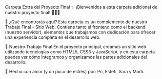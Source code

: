 Carpeta Extra del Proyecto Final ✨
¡Bienvenidos a esta carpeta adicional de nuestro proyecto final! 👩‍💻💜

🤔 ¿Qué encontrarás aquí?
Esta carpeta es un complemento de nuestro Trabajo Final - Sitio Web. Contiene tanto el frontend como el backend (nuestro servidor), elementos que trabajamos con dedicación para ofrecer una experiencia completa en el desarrollo web.

🚀 Nuestro Trabajo Final
En el proyecto principal, creamos un sitio web utilizando tecnologías como HTML5, CSS3 y JavaScript, y en esta carpeta puedes ver cómo integramos y organizamos las partes adicionales del desarrollo.

💜 Hecho con amor (y un poco de estrés) por:
Pri, Estefi, Sara y Marti.

